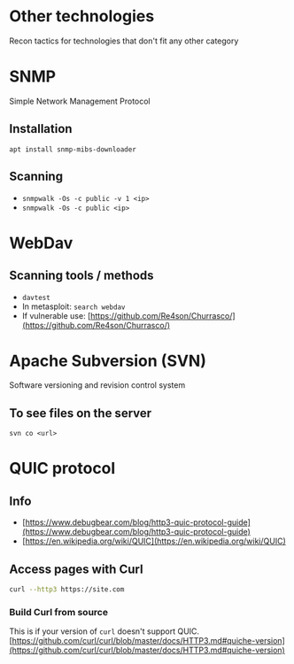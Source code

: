 # Other technologies
Recon tactics for technologies that don't fit any other category


# SNMP
Simple Network Management Protocol

## Installation
`apt install snmp-mibs-downloader`

## Scanning
- `snmpwalk -Os -c public -v 1 <ip>`
- `snmpwalk -Os -c public <ip>`


# WebDav
## Scanning tools / methods
- `davtest`
- In metasploit: `search webdav`
- If vulnerable use: ​[https://github.com/Re4son/Churrasco/](https://github.com/Re4son/Churrasco/)


# Apache Subversion (SVN)
Software versioning and revision control system
## To see files on the server
`svn co <url>`


# QUIC protocol

## Info
- [https://www.debugbear.com/blog/http3-quic-protocol-guide](https://www.debugbear.com/blog/http3-quic-protocol-guide)
- [https://en.wikipedia.org/wiki/QUIC](https://en.wikipedia.org/wiki/QUIC)

## Access pages with Curl
```bash
curl --http3 https://site.com
```

### Build Curl from source
This is if your version of `curl` doesn't support QUIC.
[https://github.com/curl/curl/blob/master/docs/HTTP3.md#quiche-version](https://github.com/curl/curl/blob/master/docs/HTTP3.md#quiche-version)